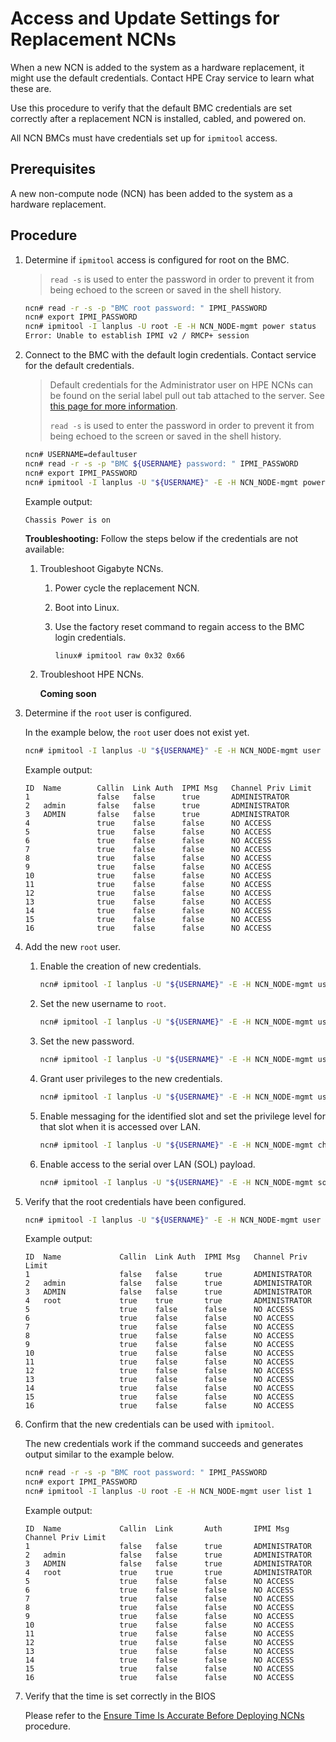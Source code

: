 # Access and Update Settings for Replacement NCNs

When a new NCN is added to the system as a hardware replacement, it might use the default credentials. Contact HPE Cray service to learn what these are.

Use this procedure to verify that the default BMC credentials are set correctly after a replacement NCN is installed, cabled, and powered on.

All NCN BMCs must have credentials set up for `ipmitool` access.

## Prerequisites

A new non-compute node \(NCN\) has been added to the system as a hardware replacement.

## Procedure

1. Determine if `ipmitool` access is configured for root on the BMC.

    > `read -s` is used to enter the password in order to prevent it from being echoed to the screen or saved in the shell history.

    ```bash
    ncn# read -r -s -p "BMC root password: " IPMI_PASSWORD
    ncn# export IPMI_PASSWORD
    ncn# ipmitool -I lanplus -U root -E -H NCN_NODE-mgmt power status
    Error: Unable to establish IPMI v2 / RMCP+ session
    ```

1. Connect to the BMC with the default login credentials. Contact service for the default credentials.
    > Default credentials for the Administrator user on HPE NCNs can be found on the serial label pull out tab attached to the server. See [this page for more information](https://support.hpe.com/hpesc/public/docDisplay?docId=sf000046874en_us&docLocale=en_US).
    >
    > `read -s` is used to enter the password in order to prevent it from being echoed to the screen or saved in the shell history.

    ```bash
    ncn# USERNAME=defaultuser
    ncn# read -r -s -p "BMC ${USERNAME} password: " IPMI_PASSWORD
    ncn# export IPMI_PASSWORD
    ncn# ipmitool -I lanplus -U "${USERNAME}" -E -H NCN_NODE-mgmt power status
    ```

    Example output:

    ```text
    Chassis Power is on
    ```

    **Troubleshooting:** Follow the steps below if the credentials are not available:
    1. Troubleshoot Gigabyte NCNs.

       1. Power cycle the replacement NCN.
       1. Boot into Linux.
       1. Use the factory reset command to regain access to the BMC login credentials.

           ```bash
           linux# ipmitool raw 0x32 0x66
           ```

    1. Troubleshoot HPE NCNs.

        **Coming soon**

1. Determine if the `root` user is configured.

    In the example below, the `root` user does not exist yet.

    ```bash
    ncn# ipmitool -I lanplus -U "${USERNAME}" -E -H NCN_NODE-mgmt user list 1
    ```

    Example output:

    ```text
    ID  Name        Callin  Link Auth  IPMI Msg   Channel Priv Limit
    1               false   false      true       ADMINISTRATOR
    2   admin       false   false      true       ADMINISTRATOR
    3   ADMIN       false   false      true       ADMINISTRATOR
    4               true    false      false      NO ACCESS
    5               true    false      false      NO ACCESS
    6               true    false      false      NO ACCESS
    7               true    false      false      NO ACCESS
    8               true    false      false      NO ACCESS
    9               true    false      false      NO ACCESS
    10              true    false      false      NO ACCESS
    11              true    false      false      NO ACCESS
    12              true    false      false      NO ACCESS
    13              true    false      false      NO ACCESS
    14              true    false      false      NO ACCESS
    15              true    false      false      NO ACCESS
    16              true    false      false      NO ACCESS
    ```

1. Add the new `root` user.

    1. Enable the creation of new credentials.

        ```bash
        ncn# ipmitool -I lanplus -U "${USERNAME}" -E -H NCN_NODE-mgmt user enable 4
        ```

    1. Set the new username to `root`.

        ```bash
        ncn# ipmitool -I lanplus -U "${USERNAME}" -E -H NCN_NODE-mgmt user set name 4 root
        ```

    1. Set the new password.

        ```bash
        ncn# ipmitool -I lanplus -U "${USERNAME}" -E -H NCN_NODE-mgmt user set password 4 <BMC_root_password>
        ```

    1. Grant user privileges to the new credentials.

        ```bash
        ncn# ipmitool -I lanplus -U "${USERNAME}" -E -H NCN_NODE-mgmt user priv 4 4 1
        ```

    1. Enable messaging for the identified slot and set the privilege level for that slot when it is accessed over LAN.

        ```bash
        ncn# ipmitool -I lanplus -U "${USERNAME}" -E -H NCN_NODE-mgmt channel setaccess 1 4 callin=on ipmi=on link=on
        ```

    1. Enable access to the serial over LAN \(SOL\) payload.

        ```bash
        ncn# ipmitool -I lanplus -U "${USERNAME}" -E -H NCN_NODE-mgmt sol payload enable 1 4
        ```

1. Verify that the root credentials have been configured.

    ```bash
    ncn# ipmitool -I lanplus -U "${USERNAME}" -E -H NCN_NODE-mgmt user list 1
    ```

    Example output:

    ```text
    ID  Name             Callin  Link Auth  IPMI Msg   Channel Priv Limit
    1                    false   false      true       ADMINISTRATOR
    2   admin            false   false      true       ADMINISTRATOR
    3   ADMIN            false   false      true       ADMINISTRATOR
    4   root             true    true       true       ADMINISTRATOR
    5                    true    false      false      NO ACCESS
    6                    true    false      false      NO ACCESS
    7                    true    false      false      NO ACCESS
    8                    true    false      false      NO ACCESS
    9                    true    false      false      NO ACCESS
    10                   true    false      false      NO ACCESS
    11                   true    false      false      NO ACCESS
    12                   true    false      false      NO ACCESS
    13                   true    false      false      NO ACCESS
    14                   true    false      false      NO ACCESS
    15                   true    false      false      NO ACCESS
    16                   true    false      false      NO ACCESS
    ```

1. Confirm that the new credentials can be used with `ipmitool`.

    The new credentials work if the command succeeds and generates output similar to the example below.

    ```bash
    ncn# read -r -s -p "BMC root password: " IPMI_PASSWORD
    ncn# export IPMI_PASSWORD
    ncn# ipmitool -I lanplus -U root -E -H NCN_NODE-mgmt user list 1
    ```

    Example output:

    ```text
    ID  Name             Callin  Link       Auth       IPMI Msg   Channel Priv Limit
    1                    false   false      true       ADMINISTRATOR
    2   admin            false   false      true       ADMINISTRATOR
    3   ADMIN            false   false      true       ADMINISTRATOR
    4   root             true    true       true       ADMINISTRATOR
    5                    true    false      false      NO ACCESS
    6                    true    false      false      NO ACCESS
    7                    true    false      false      NO ACCESS
    8                    true    false      false      NO ACCESS
    9                    true    false      false      NO ACCESS
    10                   true    false      false      NO ACCESS
    11                   true    false      false      NO ACCESS
    12                   true    false      false      NO ACCESS
    13                   true    false      false      NO ACCESS
    14                   true    false      false      NO ACCESS
    15                   true    false      false      NO ACCESS
    16                   true    false      false      NO ACCESS
    ```

1. Verify that the time is set correctly in the BIOS

    Please refer to the [Ensure Time Is Accurate Before Deploying NCNs](../../install/deploy_management_nodes.md#ensure-time-is-accurate-before-deploying-ncns) procedure.
